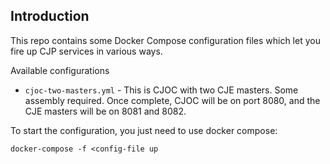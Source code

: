 Introduction
----

This repo contains some Docker Compose configuration files which let you fire up CJP services in various ways.

Available configurations
* `cjoc-two-masters.yml` - This is CJOC with two CJE masters. Some assembly required. 
  Once complete, CJOC will be on port 8080, and the CJE masters will be on 8081 and 8082.

To start the configuration, you just need to use docker compose:

`docker-compose -f <config-file up`
